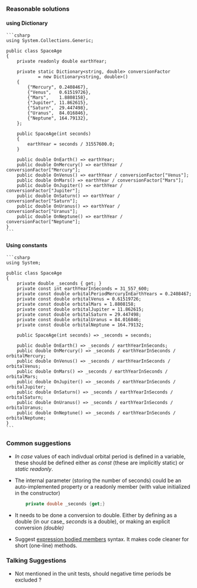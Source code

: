 ### Reasonable solutions

#### using Dictionary
    ```csharp
    using System.Collections.Generic;

    public class SpaceAge
    {
        private readonly double earthYear;

        private static Dictionary<string, double> conversionFactor 
                = new Dictionary<string, double>()
        {
            {"Mercury", 0.2408467},
            {"Venus",   0.61519726},
            {"Mars",    1.8808158},
            {"Jupiter", 11.862615},
            {"Saturn",  29.447498},
            {"Uranus",  84.016846},
            {"Neptune", 164.79132},
        };

        public SpaceAge(int seconds)
        {
            earthYear = seconds / 31557600.0;
        }
    
        public double OnEarth() => earthYear;
        public double OnMercury() => earthYear / conversionFactor["Mercury"];
        public double OnVenus() => earthYear / conversionFactor["Venus"];
        public double OnMars() => earthYear / conversionFactor["Mars"];
        public double OnJupiter() => earthYear / conversionFactor["Jupiter"];
        public double OnSaturn() => earthYear / conversionFactor["Saturn"];
        public double OnUranus() => earthYear / conversionFactor["Uranus"];
        public double OnNeptune() => earthYear / conversionFactor["Neptune"];
    }
    ```

#### Using constants
    ```csharp
    using System;

    public class SpaceAge
    {
        private double _seconds { get; }
        private const int earthYearInSeconds = 31_557_600;
        private const double orbitalPeriodMercuryInEarthYears = 0.2408467;
        private const double orbitalVenus = 0.61519726;
        private const double orbitalMars = 1.8808158;
        private const double orbitalJupiter = 11.862615;
        private const double orbitalSaturn = 29.447498;
        private const double orbitalUranus = 84.016846;
        private const double orbitalNeptune = 164.79132;
    
        public SpaceAge(int seconds) => _seconds = seconds;

        public double OnEarth() => _seconds / earthYearInSeconds;
        public double OnMercury() => _seconds / earthYearInSeconds / orbitalMercury;
        public double OnVenus() => _seconds / earthYearInSeconds / orbitalVenus;
        public double OnMars() => _seconds / earthYearInSeconds / orbitalMars;
        public double OnJupiter() => _seconds / earthYearInSeconds / orbitalJupiter;
        public double OnSaturn() => _seconds / earthYearInSeconds / orbitalSaturn;
        public double OnUranus() => _seconds / earthYearInSeconds / orbitalUranus;
        public double OnNeptune() => _seconds / earthYearInSeconds / orbitalNeptune;
    }
    ```

### Common suggestions

- _In case_ values of each indivdual orbital period is defined in a variable, these should be defined either as _const_ (these are implicitly static) or _static readonly_.

- The internal parameter (storing the number of seconds) could be an auto-implemented property or a readonly member (with value initialized in the constructor)

    ```csharp 
        private double _seconds {get;}
    ```
    
- It needs to be done a conversion to double. Either by defining as a double  (in our case_ _seconds_ is a double), or making an explicit conversion _(double)_

- Suggest [expression bodied members](https://docs.microsoft.com/en-us/dotnet/csharp/language-reference/operators/lambda-operator#expression-body-definition) syntax. It makes code cleaner for short (one-line) methods.

### Talking Suggestions

- Not mentioned in the unit tests, should negative time periods be excluded ?
